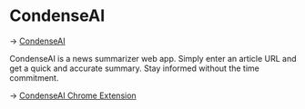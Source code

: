 # CondenseAI

 
-> [CondenseAI](https://condenseai.com.ng/)

CondenseAI is a news summarizer web app. Simply enter an article URL and get a quick and accurate summary. Stay informed without the time commitment.



 
-> [CondenseAI Chrome Extension](https://github.com/wale1454/CondenseAI-Chrome-Extension)
